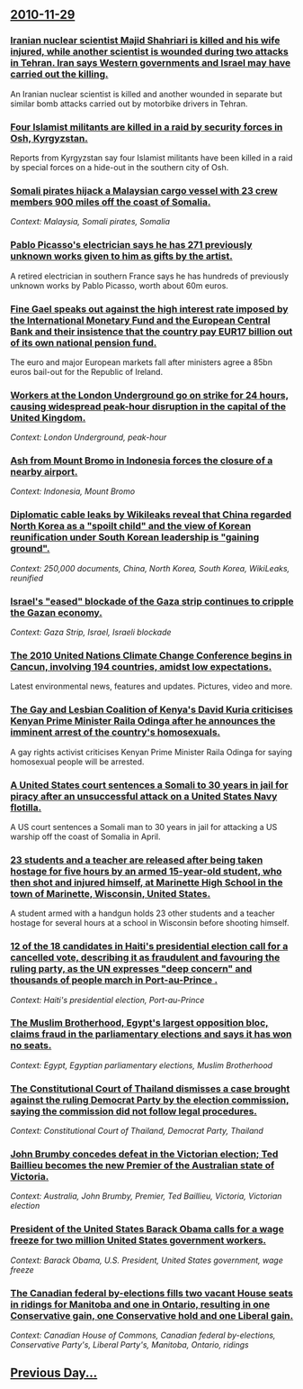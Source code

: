 ## [2010-11-29](/news/2010/11/29/index.md)

### [Iranian nuclear scientist Majid Shahriari is killed and his wife injured, while another scientist is wounded during two attacks in Tehran. Iran says Western governments and Israel may have carried out the killing. ](/news/2010/11/29/iranian-nuclear-scientist-majid-shahriari-is-killed-and-his-wife-injured-while-another-scientist-is-wounded-during-two-attacks-in-tehran-i.md)
An Iranian nuclear scientist is killed and another wounded in separate but similar bomb attacks carried out by motorbike drivers in Tehran.

### [Four Islamist militants are killed in a raid by security forces in Osh, Kyrgyzstan. ](/news/2010/11/29/four-islamist-militants-are-killed-in-a-raid-by-security-forces-in-osh-kyrgyzstan.md)
Reports from Kyrgyzstan say four Islamist militants have been killed in a raid by special forces on a hide-out in the southern city of Osh.

### [Somali pirates hijack a Malaysian cargo vessel with 23 crew members 900 miles off the coast of Somalia. ](/news/2010/11/29/somali-pirates-hijack-a-malaysian-cargo-vessel-with-23-crew-members-900-miles-off-the-coast-of-somalia.md)
_Context: Malaysia, Somali pirates, Somalia_

### [Pablo Picasso's electrician says he has 271 previously unknown works given to him as gifts by the artist. ](/news/2010/11/29/pablo-picasso-s-electrician-says-he-has-271-previously-unknown-works-given-to-him-as-gifts-by-the-artist.md)
A retired electrician in southern France says he has hundreds of previously unknown works by Pablo Picasso, worth about 60m euros.

### [Fine Gael speaks out against the high interest rate imposed by the International Monetary Fund and the European Central Bank and their insistence that the country pay EUR17 billion out of its own national pension fund. ](/news/2010/11/29/fine-gael-speaks-out-against-the-high-interest-rate-imposed-by-the-international-monetary-fund-and-the-european-central-bank-and-their-insis.md)
The euro and major European markets fall after ministers agree a 85bn euros bail-out for the Republic of Ireland.

### [Workers at the London Underground go on strike for 24 hours, causing widespread peak-hour disruption in the capital of the United Kingdom. ](/news/2010/11/29/workers-at-the-london-underground-go-on-strike-for-24-hours-causing-widespread-peak-hour-disruption-in-the-capital-of-the-united-kingdom.md)
_Context: London Underground, peak-hour_

### [Ash from Mount Bromo in Indonesia forces the closure of a nearby airport. ](/news/2010/11/29/ash-from-mount-bromo-in-indonesia-forces-the-closure-of-a-nearby-airport.md)
_Context: Indonesia, Mount Bromo_

### [Diplomatic cable leaks by Wikileaks reveal that China regarded North Korea as a "spoilt child" and the view of Korean reunification under South Korean leadership is "gaining ground". ](/news/2010/11/29/diplomatic-cable-leaks-by-wikileaks-reveal-that-china-regarded-north-korea-as-a-spoilt-child-and-the-view-of-korean-reunification-under-so.md)
_Context: 250,000 documents, China, North Korea, South Korea, WikiLeaks, reunified_

### [Israel's "eased" blockade of the Gaza strip continues to cripple the Gazan economy. ](/news/2010/11/29/israel-s-eased-blockade-of-the-gaza-strip-continues-to-cripple-the-gazan-economy.md)
_Context: Gaza Strip, Israel, Israeli blockade_

### [The 2010 United Nations Climate Change Conference begins in Cancun, involving 194 countries, amidst low expectations. ](/news/2010/11/29/the-2010-united-nations-climate-change-conference-begins-in-cancun-involving-194-countries-amidst-low-expectations.md)
Latest environmental news, features and updates. Pictures, video and more. 

### [The Gay and Lesbian Coalition of Kenya's David Kuria criticises Kenyan Prime Minister Raila Odinga after he announces the imminent arrest of the country's homosexuals. ](/news/2010/11/29/the-gay-and-lesbian-coalition-of-kenya-s-david-kuria-criticises-kenyan-prime-minister-raila-odinga-after-he-announces-the-imminent-arrest-of.md)
A gay rights activist criticises Kenyan Prime Minister Raila Odinga for saying homosexual people will be arrested.

### [A United States court sentences a Somali to 30 years in jail for piracy after an unsuccessful attack on a United States Navy flotilla. ](/news/2010/11/29/a-united-states-court-sentences-a-somali-to-30-years-in-jail-for-piracy-after-an-unsuccessful-attack-on-a-united-states-navy-flotilla.md)
A US court sentences a Somali man to 30 years in jail for attacking a US warship off the coast of Somalia in April.

### [23 students and a teacher are released after being taken hostage for five hours by an armed 15-year-old student, who then shot and injured himself, at Marinette High School in the town of Marinette, Wisconsin, United States. ](/news/2010/11/29/23-students-and-a-teacher-are-released-after-being-taken-hostage-for-five-hours-by-an-armed-15-year-old-student-who-then-shot-and-injured-h.md)
A student armed with a handgun holds 23 other students and a teacher hostage for several hours at a school in Wisconsin before shooting himself.

### [12 of the 18 candidates in Haiti's presidential election call for a cancelled vote, describing it as fraudulent and favouring the ruling party, as the UN expresses "deep concern" and thousands of people march in Port-au-Prince . ](/news/2010/11/29/12-of-the-18-candidates-in-haiti-s-presidential-election-call-for-a-cancelled-vote-describing-it-as-fraudulent-and-favouring-the-ruling-par.md)
_Context: Haiti's presidential election, Port-au-Prince_

### [The Muslim Brotherhood, Egypt's largest opposition bloc, claims fraud in the parliamentary elections and says it has won no seats. ](/news/2010/11/29/the-muslim-brotherhood-egypt-s-largest-opposition-bloc-claims-fraud-in-the-parliamentary-elections-and-says-it-has-won-no-seats.md)
_Context: Egypt, Egyptian parliamentary elections, Muslim Brotherhood_

### [The Constitutional Court of Thailand dismisses a case brought against the ruling Democrat Party by the election commission, saying the commission did not follow legal procedures. ](/news/2010/11/29/the-constitutional-court-of-thailand-dismisses-a-case-brought-against-the-ruling-democrat-party-by-the-election-commission-saying-the-commi.md)
_Context: Constitutional Court of Thailand, Democrat Party, Thailand_

### [John Brumby concedes defeat in the Victorian election; Ted Baillieu becomes the new Premier of the Australian state of Victoria. ](/news/2010/11/29/john-brumby-concedes-defeat-in-the-victorian-election-ted-baillieu-becomes-the-new-premier-of-the-australian-state-of-victoria.md)
_Context: Australia, John Brumby, Premier, Ted Baillieu, Victoria, Victorian election_

### [President of the United States Barack Obama calls for a wage freeze for two million United States government workers. ](/news/2010/11/29/president-of-the-united-states-barack-obama-calls-for-a-wage-freeze-for-two-million-united-states-government-workers.md)
_Context: Barack Obama, U.S. President, United States government, wage freeze_

### [The Canadian federal by-elections fills two vacant House seats in ridings for Manitoba and one in Ontario, resulting in one Conservative gain, one Conservative hold and one Liberal gain. ](/news/2010/11/29/the-canadian-federal-by-elections-fills-two-vacant-house-seats-in-ridings-for-manitoba-and-one-in-ontario-resulting-in-one-conservative-gai.md)
_Context: Canadian  House of Commons, Canadian federal by-elections, Conservative Party's, Liberal Party's, Manitoba, Ontario, ridings_

## [Previous Day...](/news/2010/11/28/index.md)

